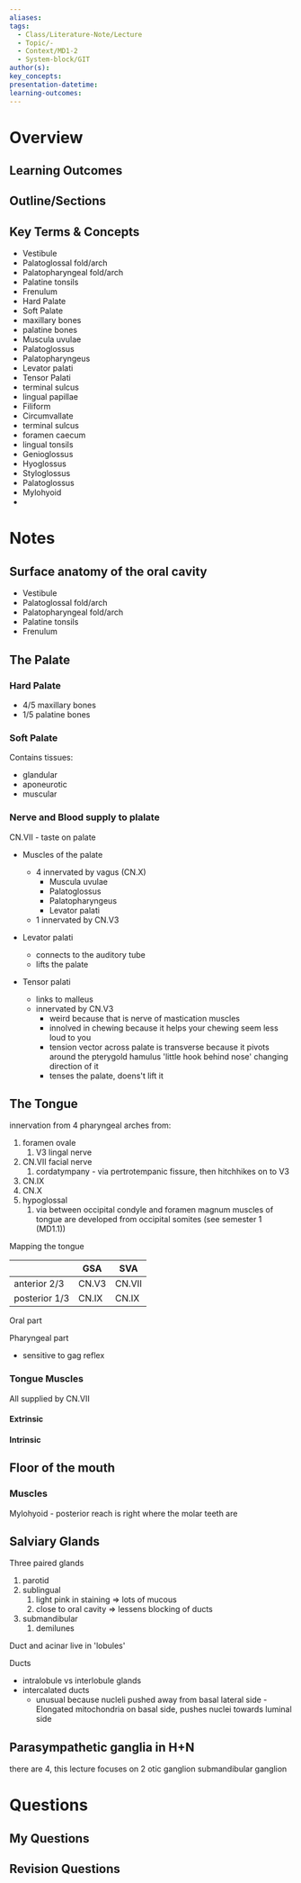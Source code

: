 ```yaml
---
aliases: 
tags:
  - Class/Literature-Note/Lecture
  - Topic/-
  - Context/MD1-2
  - System-block/GIT
author(s): 
key_concepts: 
presentation-datetime: 
learning-outcomes:
---
```



# Overview
## Learning Outcomes

## Outline/Sections

## Key Terms & Concepts
- Vestibule
- Palatoglossal fold/arch
- Palatopharyngeal fold/arch
- Palatine tonsils
- Frenulum 
- Hard Palate
- Soft Palate
- maxillary bones
- palatine bones
- Muscula uvulae
- Palatoglossus
- Palatopharyngeus
- Levator palati
- Tensor Palati
- terminal sulcus
- lingual papillae
- Filiform
- Circumvallate
- terminal sulcus
- foramen caecum
- lingual tonsils
- Genioglossus
- Hyoglossus
- Styloglossus
- Palatoglossus
- Mylohyoid
- 
# Notes
## Surface anatomy of the oral cavity
- Vestibule
- Palatoglossal fold/arch
- Palatopharyngeal fold/arch
- Palatine tonsils
- Frenulum

## The Palate
### Hard Palate
- 4/5 maxillary bones
- 1/5 palatine bones
### Soft Palate
Contains tissues:
- glandular
- aponeurotic
- muscular

### Nerve and Blood supply to plalate
CN.VII - taste on palate
- Muscles of the palate
	- 4 innervated by vagus (CN.X)
		- Muscula uvulae
		- Palatoglossus
		- Palatopharyngeus
		- Levator palati
	- 1 innervated by CN.V3


- Levator palati
	- connects to the auditory tube
	- lifts the palate
- Tensor palati
	- links to malleus
	- innervated by CN.V3 
		- weird because that is nerve of mastication muscles
		- innolved in chewing because it helps your chewing seem less loud to you
		- tension vector across palate is transverse because it pivots around the pterygold hamulus 'little hook behind nose' changing direction of it
		- tenses the palate, doens't lift it

## The Tongue
innervation from 4 pharyngeal arches
from:

1. foramen ovale
	1. V3 lingal nerve
2. CN.VII facial nerve
	1. cordatympany - via pertrotempanic fissure, then hitchhikes on to V3
3. CN.IX
4. CN.X
5. hypoglossal
	1. via between occipital condyle and foramen magnum
muscles of tongue are developed from occipital somites (see semester 1 (MD1.1))


Mapping the tongue

|               | GSA   | SVA    |
| ------------- | ----- | ------ |
| anterior 2/3  | CN.V3 | CN.VII |
| posterior 1/3 | CN.IX | CN.IX  |

Oral part

Pharyngeal part
- sensitive to gag reflex

### Tongue Muscles
All supplied by CN.VII
#### Extrinsic 
#### Intrinsic

## Floor of the mouth
### Muscles

Mylohyoid - posterior reach is right where the molar teeth are

## Salviary Glands
Three paired glands
1. parotid
2. sublingual
	1. light pink in staining => lots of mucous 
	2. close to oral cavity => lessens blocking of ducts
3. submandibular
	1. demilunes

Duct and acinar live in 'lobules'

Ducts
- intralobule vs interlobule glands
- intercalated ducts
	- unusual because nucleli pushed away from basal lateral side - Elongated mitochondria on basal side, pushes nuclei towards luminal side



## Parasympathetic ganglia in H+N
there are 4, this lecture focuses on 2
otic ganglion
submandibular ganglion

# Questions

## My Questions
## Revision Questions




